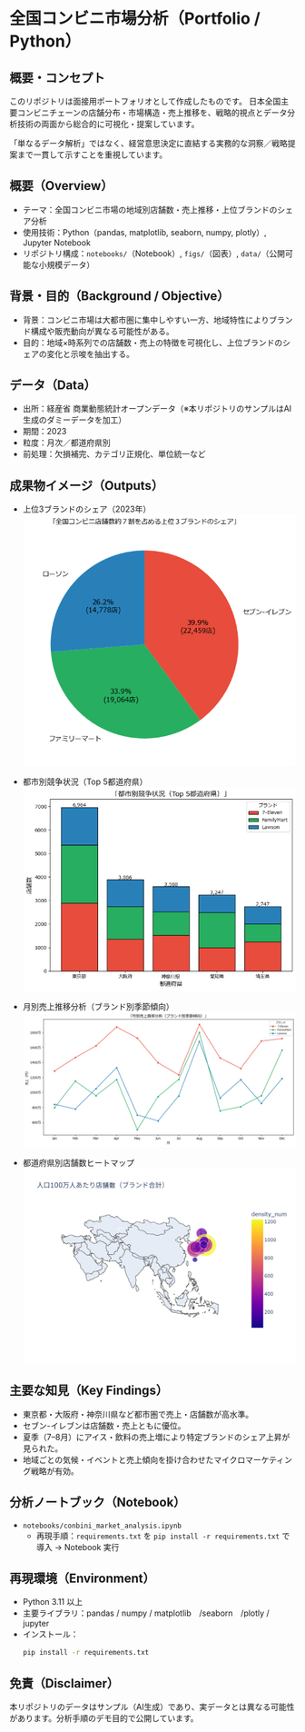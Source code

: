 # 全国コンビニ市場分析（Portfolio / Python）

## 概要・コンセプト
このリポジトリは面接用ポートフォリオとして作成したものです。
日本全国主要コンビニチェーンの店舗分布・市場構造・売上推移を、戦略的視点とデータ分析技術の両面から総合的に可視化・提案しています。

「単なるデータ解析」ではなく、経営意思決定に直結する実務的な洞察／戦略提案まで一貫して示すことを重視しています。

## 概要（Overview）
- テーマ：全国コンビニ市場の地域別店舗数・売上推移・上位ブランドのシェア分析  
- 使用技術：Python（pandas, matplotlib, seaborn, numpy, plotly）, Jupyter Notebook
- リポジトリ構成：`notebooks/`（Notebook）, `figs/`（図表）, `data/`（公開可能な小規模データ）

## 背景・目的（Background / Objective）
- 背景：コンビニ市場は大都市圏に集中しやすい一方、地域特性によりブランド構成や販売動向が異なる可能性がある。  
- 目的：地域×時系列での店舗数・売上の特徴を可視化し、上位ブランドのシェアの変化と示唆を抽出する。

## データ（Data）
- 出所：経産省 商業動態統計オープンデータ（※本リポジトリのサンプルはAI生成のダミーデータを加工）  
- 期間：2023
- 粒度：月次／都道府県別 
- 前処理：欠損補完、カテゴリ正規化、単位統一など

## 成果物イメージ（Outputs）
- 上位3ブランドのシェア（2023年）  
  ![上位3ブランドのシェア](figs/top3_brand_share.png)

- 都市別競争状況（Top 5都道府県）
  ![都市別競争状況（Top 5都道府県）](figs/top5_prefecture_brand_share.png)
  
- 月別売上推移分析（ブランド別季節傾向）
  ![地域別売上推移](figs/monthly_sales_trend.png)

- 都道府県別店舗数ヒートマップ  
  ![都道府県別店舗数](figs/store_density_map.png)

## 主要な知見（Key Findings）
- 東京都・大阪府・神奈川県など都市圏で売上・店舗数が高水準。
- セブン-イレブンは店舗数・売上ともに優位。
- 夏季（7–8月）にアイス・飲料の売上増により特定ブランドのシェア上昇が見られた。  
- 地域ごとの気候・イベントと売上傾向を掛け合わせたマイクロマーケティング戦略が有効。

## 分析ノートブック（Notebook）
- `notebooks/conbini_market_analysis.ipynb`  
  - 再現手順：`requirements.txt` を `pip install -r requirements.txt` で導入 → Notebook 実行

## 再現環境（Environment）
- Python 3.11 以上  
- 主要ライブラリ：pandas / numpy / matplotlib　/seaborn　/plotly / jupyter  
- インストール：
  ```bash
  pip install -r requirements.txt

## 免責（Disclaimer）
本リポジトリのデータはサンプル（AI生成）であり、実データとは異なる可能性があります。分析手順のデモ目的で公開しています。
